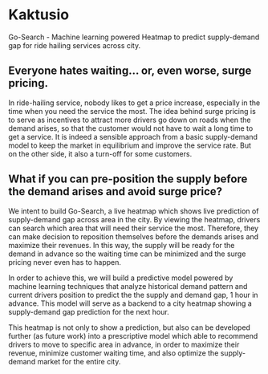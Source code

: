 # Kaktusio
Go-Search - Machine learning powered Heatmap to predict supply-demand gap for ride hailing services across city. 

## Everyone hates waiting... or, even worse, surge pricing.

In ride-hailing service, nobody likes to get a price increase, especially in the time when you need the service the most. The idea behind surge pricing is to serve as incentives to attract more drivers go down on roads when the demand arises, so that the customer would not have to wait a long time to get a service. It is indeed a sensible approach from a basic supply-demand model to keep the market in equilibrium and improve the service rate. But on the other side, it also a turn-off for some customers.

## What if you can pre-position the supply before the demand arises and avoid surge price?

We intent to build Go-Search, a live heatmap which shows live prediction of supply-demand gap across area in the city. By viewing the heatmap, drivers can search which area that will need their service the most. Therefore, they can make decision to reposition themselves before the demands arises and maximize their revenues. In this way, the supply will be ready for the demand in advance so the waiting time can be minimized and the surge pricing never even has to happen.

In order to achieve this, we will build a predictive model powered by machine learning techniques that analyze historical demand pattern and current drivers position to predict the the supply and demand gap, 1 hour in advance. This model will serve as a backend to a city heatmap showing a supply-demand gap prediction for the next hour.

This heatmap is not only to show a prediction, but also can be developed further (as future work) into a prescriptive model which able to recommend drivers to move to specific area in advance, in order to maximize their revenue, minimize customer waiting time, and also optimize the supply-demand market for the entire city.
